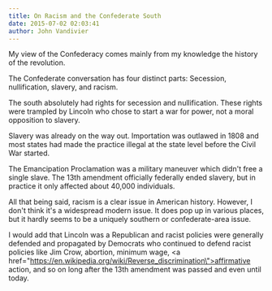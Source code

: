```yaml
---
title: On Racism and the Confederate South
date: 2015-07-02 02:03:41
author: John Vandivier
---
```




My view of the Confederacy comes mainly from my knowledge the history of the revolution.

The Confederate conversation has four distinct parts: Secession, nullification, slavery, and racism.

The south absolutely had rights for secession and nullification. These rights were trampled by Lincoln who chose to start a war for power, not a moral opposition to slavery.

Slavery was already on the way out. Importation was outlawed in 1808 and most states had made the practice illegal at the state level before the Civil War started.

The Emancipation Proclamation was a military maneuver which didn't free a single slave. The 13th amendment officially federally ended slavery, but in practice it only affected about 40,000 individuals.

All that being said, racism is a clear issue in American history. However, I don't think it's a widespread modern issue. It does pop up in various places, but it hardly seems to be a uniquely southern or confederate-area issue.

I would add that Lincoln was a Republican and racist policies were generally defended and propagated by Democrats who continued to defend racist policies like Jim Crow, abortion, minimum wage, <a href=\"https://en.wikipedia.org/wiki/Reverse_discrimination\">affirmative action</a>, and so on long after the 13th amendment was passed and even until today.